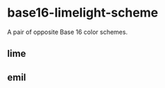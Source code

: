 # base16-limelight-scheme

A pair of opposite Base 16 color schemes.

## lime
<picture soon>
  
## emil
<picture soon>
